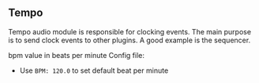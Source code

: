 ## Tempo

Tempo audio module is responsible for clocking events. The main purpose is to send clock events to other plugins.
A good example is the sequencer.

bpm value in beats per minute
Config file:
- Use `BPM: 120.0` to set default beat per minute